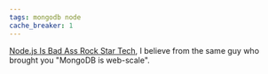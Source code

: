 ```yaml
---
tags: mongodb node
cache_breaker: 1
---
```


[Node.js Is Bad Ass Rock Star Tech](http://www.youtube.com/watch?v=bzkRVzciAZg), I believe from the same guy who brought you "MongoDB is web-scale".
